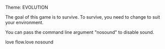 Theme: EVOLUTION

The goal of this game is to survive. To survive, you need to change to suit your environment.

You can pass the command line argument "nosound" to disable sound.

  love flow.love nosound
